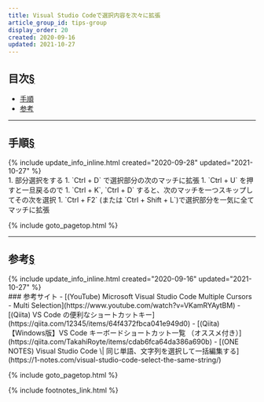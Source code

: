 ```yaml
---
title: Visual Studio Codeで選択内容を次々に拡張
article_group_id: tips-group
display_order: 20
created: 2020-09-16
updated: 2021-10-27
---
```


## <a name="index">目次</a><a class="heading-anchor-permalink" href="#目次">§</a>

<ul id="index_ul">
<li><a href="#手順">手順</a></li>
<li><a href="#参考">参考</a></li>
</ul>

* * *
## <a name="手順">手順</a><a class="heading-anchor-permalink" href="#手順">§</a>
<div class="chapter-updated">{% include update_info_inline.html created="2020-09-28" updated="2021-10-27" %}</div>
1. 部分選択をする
1. `Ctrl + D` で選択部分の次のマッチに拡張
1. `Ctrl + U` を押すと一旦戻るので
1. `Ctrl + K`, `Ctrl + D` すると、次のマッチを一つスキップしてその次を選択
1. `Ctrl + F2` (または `Ctrl + Shift + L`)で選択部分を一気に全てマッチに拡張

{% include goto_pagetop.html %}

* * *
## <a name="参考">参考</a><a class="heading-anchor-permalink" href="#参考">§</a>
<div class="chapter-updated">{% include update_info_inline.html created="2020-09-16" updated="2021-10-27" %}</div>
### 参考サイト
- [(YouTube) Microsoft Visual Studio Code Multiple Cursors - Multi Selection](https://www.youtube.com/watch?v=VKamRYAytBM)
- [(Qiita) VS Code の便利なショートカットキー](https://qiita.com/12345/items/64f4372fbca041e949d0)
- [(Qiita) 【Windows版】VS Code キーボードショートカット一覧 （オススメ付き）](https://qiita.com/TakahiRoyte/items/cdab6fca64da386a690b)
- [(ONE NOTES) Visual Studio Code \| 同じ単語、文字列を選択して一括編集する](https://1-notes.com/visual-studio-code-select-the-same-string/)

{% include goto_pagetop.html %}

{% include footnotes_link.html %}

